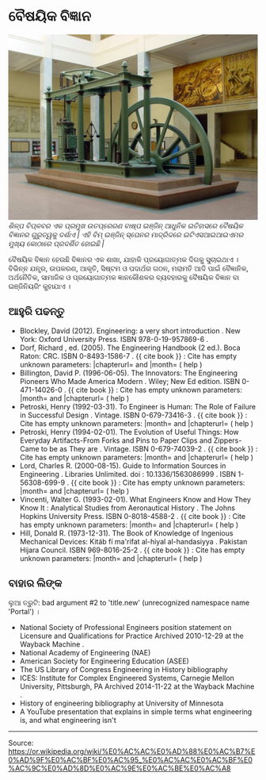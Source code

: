 # ବୈଷୟିକ ବିଜ୍ଞାନ

![](../../images/8c01cf05c48bf7c0.jpg)
*ଶିଳ୍ପ ବିପ୍ଳବର ଏକ ପ୍ରମୁଖ ଉତପ୍ରେରଣ ବାଷ୍ପ ଇଞ୍ଜିନ୍ ଆଧୁନିକ ଇତିହାସରେ ବୈଷୟିକ ବିଜ୍ଞାନର ଗୁରୁତ୍ୱକୁ ଦର୍ଶାଏ | ଏହି ବିମ୍ ଇଞ୍ଜିନ୍ ସ୍ପେନର ମାଦ୍ରିଦରେ ଇଟିଏସଆଇଆଇଏମର ମୁଖ୍ୟ କୋଠାରେ ପ୍ରଦର୍ଶିତ ହୋଇଛି |*

ବୈଷୟିକ ବିଜ୍ଞାନ ହେଉଛି ବିଜ୍ଞାନର ଏକ ଶାଖା, ଯାହାକି ପ୍ରୟୋଗାତ୍ମକ ଦିଗକୁ ସୁଚାଇଥାଏ । ବିଭିନ୍ନ ଯନ୍ତ୍ର, ଉପକରଣ, ଆକୃତି, ସିଷ୍ଟମ ଓ ପଦାର୍ଥର ଗଠନ, ମରାମତି ଆଦି ପାଇଁ ବୈଜ୍ଞାନିକ, ଅର୍ଥନୈତିକ, ସାମାଜିକ ଓ ପ୍ରୟୋଗାତ୍ମକ ଜ୍ଞାନକୌଶଳର ବ୍ୟବହାରକୁ ବୈଷୟିକ ବିଜ୍ଞାନ ବା ଇଞ୍ଜିନିୟରିଂ କୁହାଯାଏ ।

## ଆହୁରି ପଢନ୍ତୁ

- Blockley, David (2012). Engineering: a very short introduction . New York: Oxford University Press. ISBN 978-0-19-957869-6 .
- Dorf, Richard , ed. (2005). The Engineering Handbook (2 ed.). Boca Raton: CRC. ISBN 0-8493-1586-7 . {{ cite book }} : Cite has empty unknown parameters: |chapterurl= and |month= ( help )
- Billington, David P. (1996-06-05). The Innovators: The Engineering Pioneers Who Made America Modern . Wiley; New Ed edition. ISBN 0-471-14026-0 . {{ cite book }} : Cite has empty unknown parameters: |month= and |chapterurl= ( help )
- Petroski, Henry (1992-03-31). To Engineer is Human: The Role of Failure in Successful Design . Vintage. ISBN 0-679-73416-3 . {{ cite book }} : Cite has empty unknown parameters: |month= and |chapterurl= ( help )
- Petroski, Henry (1994-02-01). The Evolution of Useful Things: How Everyday Artifacts-From Forks and Pins to Paper Clips and Zippers-Came to be as They are . Vintage. ISBN 0-679-74039-2 . {{ cite book }} : Cite has empty unknown parameters: |month= and |chapterurl= ( help )
- Lord, Charles R. (2000-08-15). Guide to Information Sources in Engineering . Libraries Unlimited. doi : 10.1336/1563086999 . ISBN 1-56308-699-9 . {{ cite book }} : Cite has empty unknown parameters: |month= and |chapterurl= ( help )
- Vincenti, Walter G. (1993-02-01). What Engineers Know and How They Know It : Analytical Studies from Aeronautical History . The Johns Hopkins University Press. ISBN 0-8018-4588-2 . {{ cite book }} : Cite has empty unknown parameters: |month= and |chapterurl= ( help )
- Hill, Donald R. (1973-12-31). The Book of Knowledge of Ingenious Mechanical Devices: Kitáb fí ma'rifat al-hiyal al-handasiyya . Pakistan Hijara Council. ISBN 969-8016-25-2 . {{ cite book }} : Cite has empty unknown parameters: |month= and |chapterurl= ( help )

## ବାହାର ଲିଙ୍କ

ଲୁଆ ତ୍ରୁଟି: bad argument #2 to 'title.new' (unrecognized namespace name 'Portal') ।

- National Society of Professional Engineers position statement on Licensure and Qualifications for Practice Archived 2010-12-29 at the Wayback Machine .
- National Academy of Engineering (NAE)
- American Society for Engineering Education (ASEE)
- The US Library of Congress Engineering in History bibliography
- ICES: Institute for Complex Engineered Systems, Carnegie Mellon University, Pittsburgh, PA Archived 2014-11-22 at the Wayback Machine .
- History of engineering bibliography at University of Minnesota
- A YouTube presentation that explains in simple terms what engineering is, and what engineering isn't

---
Source: https://or.wikipedia.org/wiki/%E0%AC%AC%E0%AD%88%E0%AC%B7%E0%AD%9F%E0%AC%BF%E0%AC%95_%E0%AC%AC%E0%AC%BF%E0%AC%9C%E0%AD%8D%E0%AC%9E%E0%AC%BE%E0%AC%A8
